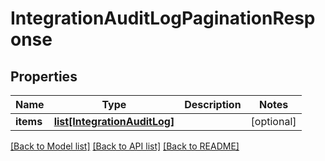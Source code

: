 # IntegrationAuditLogPaginationResponse

## Properties
Name | Type | Description | Notes
------------ | ------------- | ------------- | -------------
**items** | [**list[IntegrationAuditLog]**](IntegrationAuditLog.md) |  | [optional] 

[[Back to Model list]](../README.md#documentation-for-models) [[Back to API list]](../README.md#documentation-for-api-endpoints) [[Back to README]](../README.md)

